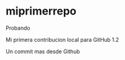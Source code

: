 # miprimerrepo
Probando


Mi primera contribucion local para GitHub 1.2


Un commit mas desde Github  
